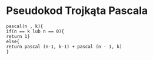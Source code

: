 # Pseudokod Trojkąta Pascala
```
pascal(n , k){
if(n == k lub n == 0){
return 1}
else{
return pascal (n-1, k-1) + pascal (n - 1, k)
}
```
